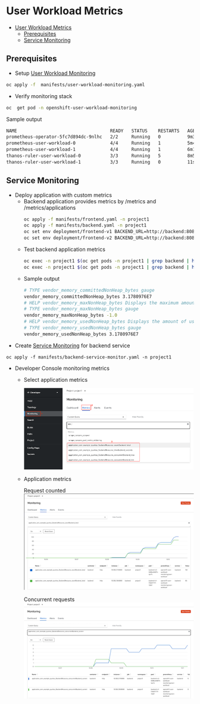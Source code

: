 # User Workload Metrics
<!-- TOC -->

- [User Workload Metrics](#user-workload-metrics)
    - [Prerequisites](#prerequisites)
    - [Service Monitoring](#service-monitoring)

<!-- /TOC -->
## Prerequisites
- Setup [User Workload Monitoring](manifests/user-workload-monitoring.yaml)
```bash
oc apply -f  manifests/user-workload-monitoring.yaml
```
- Verify monitoring stack
```bash
oc  get pod -n openshift-user-workload-monitoring
```
Sample output
```bash
NAME                                   READY   STATUS    RESTARTS   AGE
prometheus-operator-5fc7d894dc-9nlhc   2/2     Running   0          9m3s
prometheus-user-workload-0             4/4     Running   1          5m45s
prometheus-user-workload-1             4/4     Running   1          6m1s
thanos-ruler-user-workload-0           3/3     Running   5          8m55s
thanos-ruler-user-workload-1           3/3     Running   0          11s
```
## Service Monitoring
- Deploy application with custom metrics
  - Backend application provides metrics by /metrics and /metrics/applications
    ```bash
    oc apply -f manifests/frontend.yaml -n project1
    oc apply -f manifests/backend.yaml -n project1
    oc set env deployment/frontend-v1 BACKEND_URL=http://backend:8080/ -n project1
    oc set env deployment/frontend-v2 BACKEND_URL=http://backend:8080/ -n project1
    ```
  - Test backend application metrics
    ```bash
    oc exec -n project1 $(oc get pods -n project1 | grep backend | head -n 1 | awk '{print $1}') -- curl http://localhost:8080/metrics
    oc exec -n project1 $(oc get pods -n project1 | grep backend | head -n 1 | awk '{print $1}') -- curl http://localhost:8080/metrics/application
    ```
  - Sample output
    ```bash
    # TYPE vendor_memory_committedNonHeap_bytes gauge
    vendor_memory_committedNonHeap_bytes 3.1780976E7
    # HELP vendor_memory_maxNonHeap_bytes Displays the maximum amount of used non-heap memory in bytes.
    # TYPE vendor_memory_maxNonHeap_bytes gauge
    vendor_memory_maxNonHeap_bytes -1.0
    # HELP vendor_memory_usedNonHeap_bytes Displays the amount of used non-heap memory in bytes.
    # TYPE vendor_memory_usedNonHeap_bytes gauge
    vendor_memory_usedNonHeap_bytes 3.1780976E7
    ```
- Create [Service Monitoring](manifests/backend-service-monitor.yaml) for backend service
```
oc apply -f manifests/backend-service-monitor.yaml -n project1
```
- Developer Console monitoring metrics  
  - Select application metrics

    ![](images/dev-console-custom-metrics.png)

  - Application metrics 
    
    Request counted
    ![](images/dev-console-app-metrics-01.png)

    Concurrent requests
    ![](images/dev-console-app-metrics-02.png)
